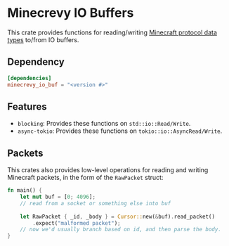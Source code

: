 # Minecrevy IO Buffers

This crate provides functions for reading/writing [Minecraft protocol data types](https://wiki.vg/Protocol#Data_types) to/from IO buffers.

## Dependency

```toml
[dependencies]
minecrevy_io_buf = "<version #>"
```

## Features

- `blocking`: Provides these functions on `std::io::Read/Write`.
- `async-tokio`: Provides these functions on `tokio::io::AsyncRead/Write`.

## Packets

This crates also provides low-level operations for reading and writing Minecraft packets, in the form of the `RawPacket` struct:

```rust
fn main() {
    let mut buf = [0; 4096];
    // read from a socket or something else into buf
    
    let RawPacket { _id, _body } = Cursor::new(&buf).read_packet()
        .expect("malformed packet");
    // now we'd usually branch based on id, and then parse the body.
}
```
